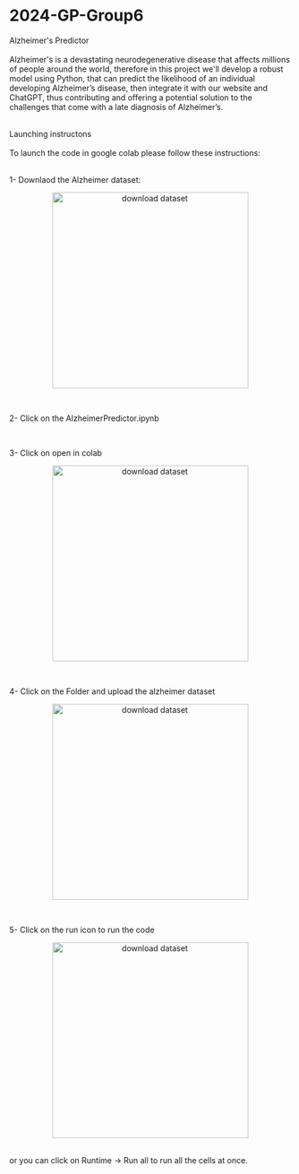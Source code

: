 # 2024-GP-Group6
Alzheimer's Predictor <br /> <br />
Alzheimer's is a devastating neurodegenerative disease that affects millions of people around the world, therefore in this project we'll develop a robust model using Python, that can predict the likelihood of an individual developing Alzheimer’s disease, then integrate it with our website and ChatGPT, thus contributing and offering a potential solution to the challenges that come with a late diagnosis of Alzheimer’s.
<br /> <br />

Launching instructons <br /> <br />
To launch the code in google colab please follow these instructions:<br /> <br />

1- Downlaod the Alzheimer dataset: <br />
<p align="center">
  <img src="C:\Users\arwa_\OneDrive\Pictures\capture3.bmp" width="350" title="download dataset">
</p>
 <br />
 
 2- Click on the AlzheimerPredictor.ipynb

 <br />

 3- Click on open in colab
<p align="center">
  <img src="C:\Users\arwa_\OneDrive\Pictures\capture1.bmp" width="350" title="download dataset">
</p>
 <br />
 
 4- Click on the Folder and upload the alzheimer dataset
<p align="center">
  <img src="C:\Users\arwa_\OneDrive\Pictures\capture1.bmp" width="350" title="download dataset">
</p>
 <br />
 
  5- Click on the run icon to run the code
<p align="center">
  <img src="C:\Users\arwa_\OneDrive\Pictures\capture1.bmp" width="350" title="download dataset">
</p>
 <br />
 or you can click on Runtime -> Run all to run all the cells at once.
